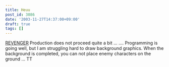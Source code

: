```yaml
---
title: Heuu
post_id: 3086
date: '2003-11-27T14:37:00+09:00'
draft: true
tags: []
---
```


[REVENGER](https://danmaq.com/revenger) Production does not proceed quite a bit ... .... Programming is going well, but I am struggling hard to draw background graphics. When the background is completed, you can not place enemy characters on the ground ... TT
